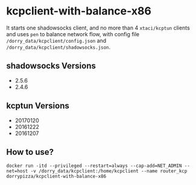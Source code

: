 # kcpclient-with-balance-x86
It starts one shadowsocks client, and no more than 4 `xtaci/kcptun` clients and uses `pen` to balance network flow, with config file `/dorry_data/kcpclient/config.json` and `/dorry_data/kcpclient/shadowsocks.json`.

## shadowsocks Versions
  - 2.5.6
  - 2.4.6

## kcptun Versions
  - 20170120
  - 20161222
  - 20161207

## How to use?
```
docker run -itd --privileged --restart=always --cap-add=NET_ADMIN --net=host -v /dorry_data/kcpclient:/home/kcpclient --name router_kcp dorrypizza/kcpclient-with-balance-x86
```
